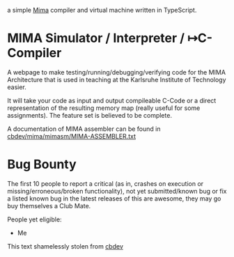 a simple [Mima](http://ti.itec.uka.de/Mima/Mima.php) compiler and virtual machine written in TypeScript.

MIMA Simulator / Interpreter / ↦C-Compiler
=========

A webpage to make testing/running/debugging/verifying code for the MIMA Architecture that is used in teaching at the Karlsruhe Institute of Technology easier.

It will take your code as input and output compileable C-Code or a direct representation of the resulting memory map (really useful for some assignments). The feature set is believed to be complete.

A documentation of MIMA assembler can be found in [cbdev/mima/mimasm/MIMA-ASSEMBLER.txt](https://github.com/cbdevnet/mima/blob/master/mimasm/MIMA-ASSEMBLER.txt)

Bug Bounty
==========
The first 10 people to report a critical (as in, crashes on execution or missing/erroneous/broken functionality), 
not yet submitted/known bug or fix a listed known bug in the latest releases of this are awesome, they may go buy themselves a Club Mate.

People yet eligible:

* Me


This text shamelessly stolen from [cbdev](https://github.com/cbdevnet/mima)
